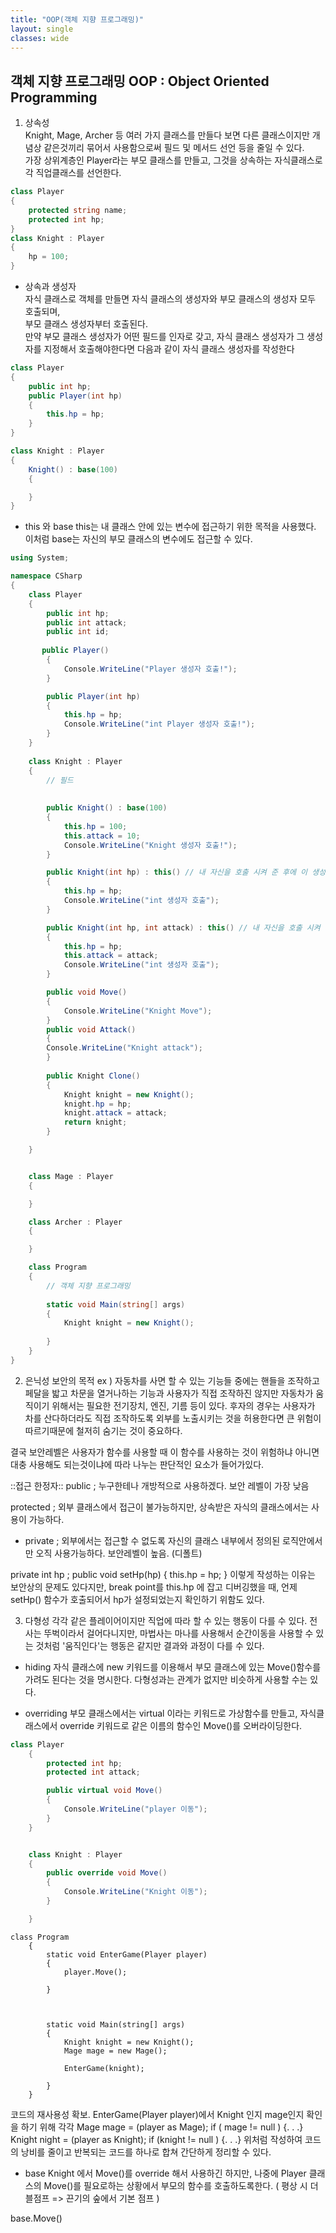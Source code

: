 ```yaml
---
title: "OOP(객체 지향 프로그래밍)"
layout: single
classes: wide
---
```

  
## 객체 지향 프로그래밍 OOP : Object Oriented Programming  

1. 상속성  
Knight, Mage, Archer 등 여러 가지 클래스를 만들다 보면 다른 클래스이지만 개념상 같은것끼리 묶어서 사용함으로써 필드 및 메서드 선언 등을 줄일 수 있다.  
가장 상위계층인 Player라는 부모 클래스를 만들고, 그것을 상속하는 자식클래스로 각 직업클래스를 선언한다.  
  
```cs
class Player
{
    protected string name;
    protected int hp;
}
class Knight : Player
{
    hp = 100;
}
```


- 상속과 생성자  
자식 클래스로 객체를 만들면 자식 클래스의 생성자와 부모 클래스의 생성자 모두 호출되며,  
부모 클래스 생성자부터 호출된다.  
만약 부모 클래스 생성자가 어떤 필드를 인자로 갖고, 자식 클래스 생성자가 그 생성자를 지정해서 호출해야한다면
다음과 같이 자식 클래스 생성자를 작성한다  

```cs
class Player
{
    public int hp;
    public Player(int hp)
    {
        this.hp = hp;
    }
}

class Knight : Player
{
    Knight() : base(100)
    {

    }
}
```


- this 와 base
this는 내 클래스 안에 있는 변수에 접근하기 위한 목적을 사용했다. 이처럼 base는 자신의 부모 클래스의 변수에도 접근할 수 있다.

```cs
using System;

namespace CSharp
{   
    class Player
    {
        public int hp;
        public int attack;
        public int id;
        
       public Player()
        {
            Console.WriteLine("Player 생성자 호출!");
        }

        public Player(int hp)
        {
            this.hp = hp;
            Console.WriteLine("int Player 생성자 호출!");
        }
    }
    
    class Knight : Player
    {
        // 필드 
        
        
        public Knight() : base(100)
        {
            this.hp = 100;
            this.attack = 10;
            Console.WriteLine("Knight 생성자 호출!");
        }

        public Knight(int hp) : this() // 내 자신을 호출 시켜 준 후에 이 생성자를 호출해주세요.
        {
            this.hp = hp;
            Console.WriteLine("int 생성자 호출");
        }

        public Knight(int hp, int attack) : this() // 내 자신을 호출 시켜 준 후에 이 생성자를 호출해주세요.
        {
            this.hp = hp;
            this.attack = attack;
            Console.WriteLine("int 생성자 호출");
        }

        public void Move()
        {
            Console.WriteLine("Knight Move");
        }
        public void Attack()
        {
        Console.WriteLine("Knight attack");
        }
        
        public Knight Clone()
        {
            Knight knight = new Knight();
            knight.hp = hp;
            knight.attack = attack;
            return knight;
        }

    }


    class Mage : Player
    {

    }

    class Archer : Player
    {

    }

    class Program
    {
        // 객체 지향 프로그래밍
        
        static void Main(string[] args)
        {
            Knight knight = new Knight();
             
        }
    }
}
```


2. 은닉성
보안의 목적
ex ) 자동차를 사면 할 수 있는 기능들 중에는 핸들을 조작하고 페달을 밟고 차문을 열거나하는 기능과 사용자가 직접 조작하진 않지만 자동차가 움직이기 위해서는 필요한 전기장치, 엔진, 기름 등이 있다. 후자의 경우는 사용자가 차를 산다하더라도 직접 조작하도록 외부를 노출시키는 것을 허용한다면 큰 위험이 따르기때문에 철저히 숨기는 것이 중요하다.

결국 보안레벨은 사용자가 함수를 사용할 때 이 함수를 사용하는 것이 위험하냐 아니면 대충 사용해도 되는것이냐에 따라 나누는 판단적인 요소가 들어가있다.

::접근 한정자::
public ; 누구한테나 개방적으로 사용하겠다. 보안 레벨이 가장 낮음

protected ; 외부 클래스에서 접근이 불가능하지만, 상속받은 자식의 클래스에서는 사용이 가능하다.



- private ; 외부에서는 접근할 수 없도록 자신의 클래스 내부에서 정의된 로직안에서만 오직 사용가능하다. 보안레벨이 높음. (디폴트)

private int hp ;
public void setHp(hp)
{
this.hp = hp;
}
이렇게 작성하는 이유는 보안상의 문제도 있다지만, break point를 this.hp 에 잡고 디버깅했을 때, 언제 setHp() 함수가 호출되어서 hp가 설정되었는지 확인하기 위함도 있다.


3. 다형성
각각 같은 플레이어이지만 직업에 따라 할 수 있는 행동이 다를 수 있다. 전사는 뚜벅이라서 걸어다니지만, 마법사는 마나를 사용해서 순간이동을 사용할 수 있는 것처럼 '움직인다'는 행동은 같지만 결과와 과정이 다를 수 있다.

- hiding
자식 클래스에 new 키워드를 이용해서 부모 클래스에 있는 Move()함수를 가려도 된다는 것을 명시한다.  다형성과는 관계가 없지만 비슷하게 사용할 수는 있다.


- overriding
부모 클래스에서는 virtual 이라는 키워드로 가상함수를 만들고, 자식클래스에서 override 키워드로 같은 이름의 함수인 Move()를 오버라이딩한다.
```cs
class Player
    {
        protected int hp;
        protected int attack;

        public virtual void Move()
        {
            Console.WriteLine("player 이동");
        }
    }


    class Knight : Player
    {
        public override void Move()
        {
            Console.WriteLine("Knight 이동");
        }

    }
```
  
```
class Program
    {
        static void EnterGame(Player player)
        {
            player.Move();

        }        



        static void Main(string[] args)
        {
            Knight knight = new Knight();
            Mage mage = new Mage();

            EnterGame(knight);
            
        }
    }
```

코드의 재사용성 확보.
EnterGame(Player player)에서 Knight 인지 mage인지 확인을 하기 위해
각각
Mage mage = (player as Mage);
if ( mage != null )
{. . .}
Knight night = (player as Knight);
if (knight != null )
{. . .}
위처럼 작성하여 코드의 낭비를 줄이고 반복되는 코드를 하나로 합쳐 간단하게 정리할 수 있다.


- base
Knight 에서 Move()를 override 해서 사용하긴 하지만, 나중에 Player 클래스의 Move()를 필요로하는 상황에서 부모의 함수를 호출하도록한다.
( 평상 시 더블점프 => 끈기의 숲에서 기본 점프 )

base.Move()


